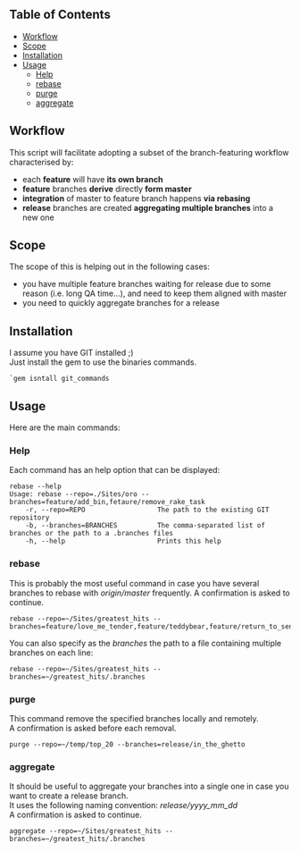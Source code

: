 ## Table of Contents
* [Workflow](#workflow)
* [Scope](#scope)
* [Installation](#installation)
* [Usage](#usage)
  * [Help](#help)
  * [rebase](#rebase)
  * [purge](#purge)
  * [aggregate](#aggregate)

## Workflow
This script will facilitate adopting a subset of the branch-featuring workflow characterised by:
* each **feature** will have **its own branch**
* **feature** branches **derive** directly **form master**
* **integration** of master to feature branch happens **via rebasing**
* **release** branches are created **aggregating multiple branches** into a new one

## Scope
The scope of this is helping out in the following cases:
* you have multiple feature branches waiting for release due to some reason (i.e. long QA time...), and need to keep them aligned with master
* you need to quickly aggregate branches for a release

## Installation
I assume you have GIT installed ;)  
Just install the gem to use the binaries commands.
```
`gem isntall git_commands
```

## Usage
Here are the main commands:

### Help
Each command has an help option that can be displayed:

```
rebase --help
Usage: rebase --repo=./Sites/oro --branches=feature/add_bin,fetaure/remove_rake_task
    -r, --repo=REPO                  The path to the existing GIT repository
    -b, --branches=BRANCHES          The comma-separated list of branches or the path to a .branches files
    -h, --help                       Prints this help
```

### rebase
This is probably the most useful command in case you have several branches to rebase with _origin/master_ frequently.
A confirmation is asked to continue.  

```
rebase --repo=~/Sites/greatest_hits --branches=feature/love_me_tender,feature/teddybear,feature/return_to_sender
```

You can also specify as the *branches* the path to a file containing multiple branches on each line:

```
rebase --repo=~/Sites/greatest_hits --branches=~/greatest_hits/.branches
```

### purge
This command remove the specified branches locally and remotely.  
A confirmation is asked before each removal.  

```
purge --repo=~/temp/top_20 --branches=release/in_the_ghetto
```

### aggregate
It should be useful to aggregate your branches into a single one in case you want to create a release branch.  
It uses the following naming convention: *release/yyyy_mm_dd*  
A confirmation is asked to continue.  

```
aggregate --repo=~/Sites/greatest_hits --branches=~/greatest_hits/.branches
```
